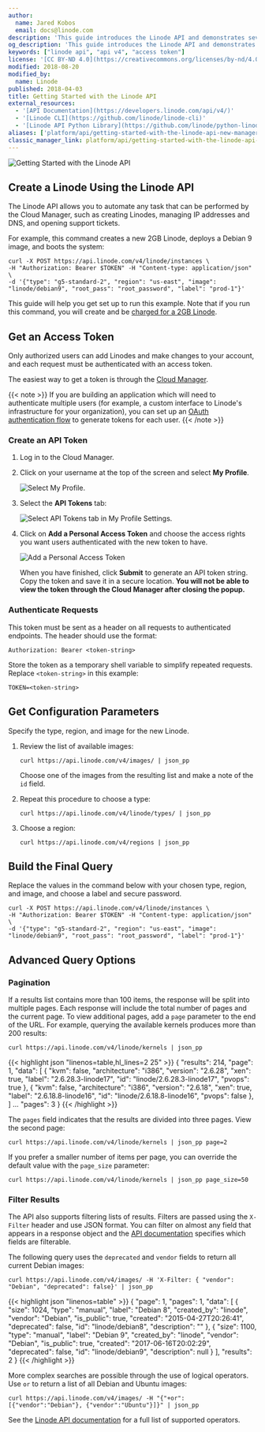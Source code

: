 ```yaml
---
author:
  name: Jared Kobos
  email: docs@linode.com
description: 'This guide introduces the Linode API and demonstrates several basic queries. It also covers authentication and the process of creating a new Linode through the API.'
og_description: 'This guide introduces the Linode API and demonstrates several basic queries. It also covers authentication and the process of creating a new Linode through the API.'
keywords: ["linode api", "api v4", "access token"]
license: '[CC BY-ND 4.0](https://creativecommons.org/licenses/by-nd/4.0)'
modified: 2018-08-20
modified_by:
  name: Linode
published: 2018-04-03
title: Getting Started with the Linode API
external_resources:
  - '[API Documentation](https://developers.linode.com/api/v4/)'
  - '[Linode CLI](https://github.com/linode/linode-cli)'
  - '[Linode API Python Library](https://github.com/linode/python-linode-api)'
aliases: ['platform/api/getting-started-with-the-linode-api-new-manager/','platform/api/getting-started-with-the-linode-api/']
classic_manager_link: platform/api/getting-started-with-the-linode-api-classic-manager/
---
```


![Getting Started with the Linode API](getting-started-with-the-linode-api.png "Getting Started with the Linode API")

## Create a Linode Using the Linode API

The Linode API allows you to automate any task that can be performed by the Cloud Manager, such as creating Linodes, managing IP addresses and DNS, and opening support tickets.

For example, this command creates a new 2GB Linode, deploys a Debian 9 image, and boots the system:

    curl -X POST https://api.linode.com/v4/linode/instances \
    -H "Authorization: Bearer $TOKEN" -H "Content-type: application/json" \
    -d '{"type": "g5-standard-2", "region": "us-east", "image": "linode/debian9", "root_pass": "root_password", "label": "prod-1"}'

This guide will help you get set up to run this example. Note that if you run this command, you will create and be [charged for a 2GB Linode](/pricing).

## Get an Access Token

Only authorized users can add Linodes and make changes to your account, and each request must be authenticated with an access token.

The easiest way to get a token is through the [Cloud Manager](https://cloud.linode.com).

  {{< note >}}
If you are building an application which will need to authenticate multiple users (for example, a custom interface to Linode's infrastructure for your organization), you can set up an [OAuth authentication flow](https://developers.linode.com/api/v4/) to generate tokens for each user.
{{< /note >}}

### Create an API Token

1.  Log in to the Cloud Manager.

2.  Click on your username at the top of the screen and select **My Profile**.

    ![Select My Profile.](get-started-with-linode-api-select-my-profile.png "Select My Profile.")

3.  Select the **API Tokens** tab:

    ![Select API Tokens tab in My Profile Settings.](get-started-with-linode-api-my-profile-small.png "Select the API Tokens tab in My Profile Settings.")

4.  Click on **Add a Personal Access Token** and choose the access rights you want users authenticated with the new token to have.

    ![Add a Personal Access Token](get-started-with-linode-api-new-token.png "Add a Personal Access Token")

    When you have finished, click **Submit** to generate an API token string. Copy the token and save it in a secure location. **You will not be able to view the token through the Cloud Manager after closing the popup.**

### Authenticate Requests

This token must be sent as a header on all requests to authenticated endpoints. The header should use the format:

    Authorization: Bearer <token-string>

Store the token as a temporary shell variable to simplify repeated requests. Replace `<token-string>` in this example:

    TOKEN=<token-string>

## Get Configuration Parameters

Specify the type, region, and image for the new Linode.

1.  Review the list of available images:

        curl https://api.linode.com/v4/images/ | json_pp

    Choose one of the images from the resulting list and make a note of the `id` field.

1.  Repeat this procedure to choose a type:

        curl https://api.linode.com/v4/linode/types/ | json_pp

1.  Choose a region:

        curl https://api.linode.com/v4/regions | json_pp

## Build the Final Query

Replace the values in the command below with your chosen type, region, and image, and choose a label and secure password.

    curl -X POST https://api.linode.com/v4/linode/instances \
    -H "Authorization: Bearer $TOKEN" -H "Content-type: application/json" \
    -d '{"type": "g5-standard-2", "region": "us-east", "image": "linode/debian9", "root_pass": "root_password", "label": "prod-1"}'

## Advanced Query Options

### Pagination

If a results list contains more than 100 items, the response will be split into multiple pages. Each response will include the total number of pages and the current page. To view additional pages, add a `page` parameter to the end of the URL. For example, querying the available kernels produces more than 200 results:

    curl https://api.linode.com/v4/linode/kernels | json_pp


  {{< highlight json "linenos=table,hl_lines=2 25" >}}
{
    "results": 214,
    "page": 1,
    "data": [
        {
            "kvm": false,
            "architecture": "i386",
            "version": "2.6.28",
            "xen": true,
            "label": "2.6.28.3-linode17",
            "id": "linode/2.6.28.3-linode17",
            "pvops": true
        },
        {
            "kvm": false,
            "architecture": "i386",
            "version": "2.6.18",
            "xen": true,
            "label": "2.6.18.8-linode16",
            "id": "linode/2.6.18.8-linode16",
            "pvops": false
        },
    ]
        ...
    "pages": 3
}
{{< /highlight >}}

The `pages` field indicates that the results are divided into three pages. View the second page:

    curl https://api.linode.com/v4/linode/kernels | json_pp page=2

If you prefer a smaller number of items per page, you can override the default value with the `page_size` parameter:

    curl https://api.linode.com/v4/linode/kernels | json_pp page_size=50

### Filter Results

The API also supports filtering lists of results. Filters are passed using the `X-Filter` header and use JSON format. You can filter on almost any field that appears in a response object and the [API documentation](https://developers.linode.com/api/v4/) specifies which fields are filterable.

The following query uses the `deprecated` and `vendor` fields to return all current Debian images:

    curl https://api.linode.com/v4/images/ -H 'X-Filter: { "vendor": "Debian", "deprecated": false}' | json_pp

  {{< highlight json "linenos=table" >}}
{
    "page": 1,
    "pages": 1,
    "data": [
        {
            "size": 1024,
            "type": "manual",
            "label": "Debian 8",
            "created_by": "linode",
            "vendor": "Debian",
            "is_public": true,
            "created": "2015-04-27T20:26:41",
            "deprecated": false,
            "id": "linode/debian8",
            "description": ""
        },
        {
            "size": 1100,
            "type": "manual",
            "label": "Debian 9",
            "created_by": "linode",
            "vendor": "Debian",
            "is_public": true,
            "created": "2017-06-16T20:02:29",
            "deprecated": false,
            "id": "linode/debian9",
            "description": null
        }
    ],
    "results": 2
}
{{< /highlight >}}

More complex searches are possible through the use of logical operators. Use `or` to return a list of all Debian and Ubuntu images:

    curl https://api.linode.com/v4/images/ -H "{"+or": [{"vendor":"Debian"}, {"vendor":"Ubuntu"}]}" | json_pp

See the [Linode API documentation](https://developers.linode.com/api/v4/) for a full list of supported operators.
